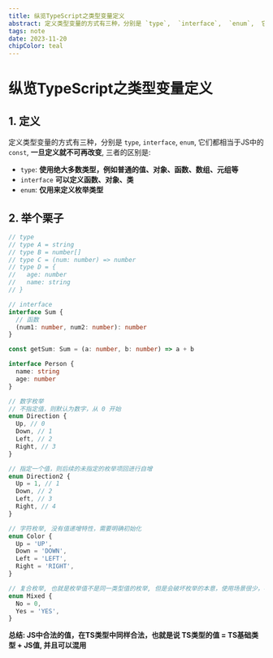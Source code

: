 ```yaml
---
title: 纵览TypeScript之类型变量定义
abstract: 定义类型变量的方式有三种，分别是 `type`,  `interface`,  `enum`,  它们都相当于JS中的 `const`, **一旦定义就不可再改变**。
tags: note
date: 2023-11-20
chipColor: teal
---
```


# 纵览TypeScript之类型变量定义

## 1. 定义

定义类型变量的方式有三种，分别是 `type`,  `interface`,  `enum`,  它们都相当于JS中的 `const`, **一旦定义就不可再改变**, 三者的区别是:

- `type`:  **使用绝大多数类型，例如普通的值、对象、函数、数组、元组等**
- `interface`  **可以定义函数、对象、类**
- `enum`: **仅用来定义枚举类型**

## 2. 举个栗子

```ts
// type
// type A = string
// type B = number[]
// type C = (num: number) => number
// type D = {
//   age: number
//   name: string
// }

// interface
interface Sum {
  // 函数
  (num1: number, num2: number): number
}

const getSum: Sum = (a: number, b: number) => a + b

interface Person {
  name: string
  age: number
}

// 数字枚举
// 不指定值，则默认为数字，从 0 开始
enum Direction {
  Up, // 0
  Down, // 1
  Left, // 2
  Right, // 3
}

// 指定一个值，则后续的未指定的枚举项回进行自增
enum Direction2 {
  Up = 1, // 1
  Down, // 2
  Left, // 3
  Right, // 4
}

// 字符枚举, 没有值递增特性，需要明确初始化
enum Color {
  Up = 'UP',
  Down = 'DOWN',
  Left = 'LEFT',
  Right = 'RIGHT',
}

// 复合枚举, 也就是枚举值不是同一类型值的枚举, 但是会破坏枚举的本意，使用场景很少，不推荐使用!
enum Mixed {
  No = 0,
  Yes = 'YES',
}
```

**总结: JS中合法的值，在TS类型中同样合法，也就是说 TS类型的值 = TS基础类型 + JS值, 并且可以混用**

